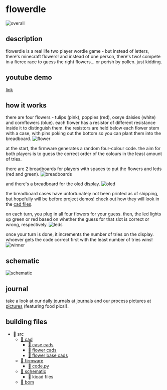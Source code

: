 # flowerdle
![overall](https://github.com/mynameisashllee/flowerdle/blob/main/img/overall.png?raw=true)

## description
flowerdle is a real life two player wordle game - but instead of letters, there's minecraft flowers! and instead of one person, there's two! compete in a fierce race to guess the right flowers... or perish by pollen. just kidding.

## youtube demo
[link](https://youtu.be/ab2HIsHCvx8)

## how it works
there are four flowers - tulips (pink), poppies (red), oxeye daisies (white) and cornflowers (blue). each flower has a resistor of different resistance inside it to distinguish them. the resistors are held below each flower stem with a case, with pins poking out the bottom so you can plant them into the breadboard.
![flower](https://raw.githubusercontent.com/mynameisashllee/flowerdle/refs/heads/main/img/flower.png)

at the start, the firmware generates a random four-colour code. the aim for both players is to guess the correct order of the colours in the least amount of tries.

there are 2 breadboards for players with spaces to put the flowers and leds (red and green).
![breadboards](https://raw.githubusercontent.com/mynameisashllee/flowerdle/refs/heads/main/img/breadboards.png)

and there's a breadboard for the oled display.
![oled](https://raw.githubusercontent.com/mynameisashllee/flowerdle/refs/heads/main/img/oled.png)

the breadboard cases have unfortunately not been printed as of shipping, but hopefully will be before project demos! check out how they will look in the [cad files](src/cad/breadboardcase).

on each turn, you plug in all four flowers for your guess. then, the led lights up green or red based on whether the guess for that slot is correct or wrong, respectively.
![leds](https://raw.githubusercontent.com/mynameisashllee/flowerdle/refs/heads/main/img/leds.png)

once your turn is done, it increments the number of tries on the display. whoever gets the code correct first with the least number of tries wins! 
![winner](https://raw.githubusercontent.com/mynameisashllee/flowerdle/refs/heads/main/img/winner.png)

## schematic
![schematic](https://raw.githubusercontent.com/mynameisashllee/flowerdle/refs/heads/main/img/schematic.png)

## journal
take a look at our daily journals at [journals](journal) and our process pictures at [pictures](journal/pics.md) (featuring food pics!).

## building files
* 📂 src
    * [📂 cad](src/cad)
        * [📄 case cads](src/cad/breadboardcase)
        * [📄 flower cads](src/cad/flowers)
        * [📄 flower base cads](src/cad/structures)
    * [📂 firmware](src/firmware)
        * [📄 code.py](src/firmware/code.py)
    * [📂 schematic](src/schematic)
        * 📄 kicad files
    * [📄 bom](src/bom.md)